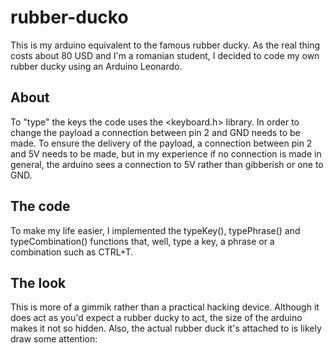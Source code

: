 # rubber-ducko

This is my arduino equivalent to the famous rubber ducky. As the real thing costs about 80 USD and I'm a romanian student, I decided to code my own rubber ducky using an Arduino Leonardo.

## About

To "type" the keys the code uses the <keyboard.h> library. In order to change the payload a connection between pin 2 and GND needs to be made. To ensure the delivery of the payload, a connection between pin 2 and 5V needs to be made, but in my experience if no connection is made in general, the arduino sees a connection to 5V rather than gibberish or one to GND.

## The code

To make my life easier, I implemented the typeKey(), typePhrase() and typeCombination() functions that, well, type a key, a phrase or a combination such as CTRL+T.

## The look

This is more of a gimmik rather than a practical hacking device. Although it does act as you'd expect a rubber ducky to act, the size of the arduino makes it not so hidden. Also, the actual rubber duck it's attached to is likely draw some attention:



